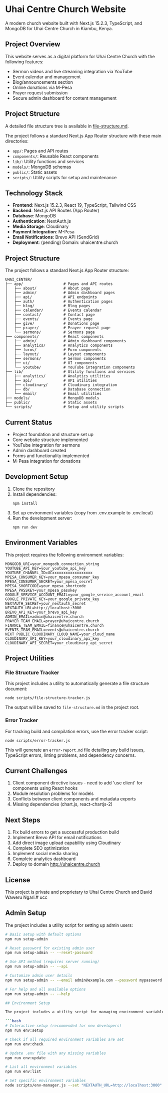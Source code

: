 # Uhai Centre Church Website

A modern church website built with Next.js 15.2.3, TypeScript, and MongoDB for Uhai Centre Church in Kiambu, Kenya.

## Project Overview

This website serves as a digital platform for Uhai Centre Church with the following features:
- Sermon videos and live streaming integration via YouTube
- Event calendar and management
- Blog/announcements section
- Online donations via M-Pesa
- Prayer request submission
- Secure admin dashboard for content management

## Project Structure

A detailed file structure tree is available in [file-structure.md](file-structure.md).

The project follows a standard Next.js App Router structure with these main directories:
- `app/`: Pages and API routes
- `components/`: Reusable React components
- `lib/`: Utility functions and services
- `models/`: MongoDB schemas
- `public/`: Static assets
- `scripts/`: Utility scripts for setup and maintenance

## Technology Stack

- **Frontend**: Next.js 15.2.3, React 19, TypeScript, Tailwind CSS
- **Backend**: Next.js API Routes (App Router)
- **Database**: MongoDB
- **Authentication**: NextAuth.js
- **Media Storage**: Cloudinary
- **Payment Integration**: M-Pesa
- **Email Notifications**: Brevo API (SendGrid)
- **Deployment**: (pending) Domain: uhaicentre.church

## Project Structure

The project follows a standard Next.js App Router structure:

```
UHAI_CENTER/
├── app/                  # Pages and API routes
│   ├── about/            # About page
│   ├── admin/            # Admin dashboard pages  
│   ├── api/              # API endpoints
│   ├── auth/             # Authentication pages
│   ├── blog/             # Blog pages
│   ├── calendar/         # Events calendar
│   ├── contact/          # Contact page
│   ├── events/           # Events page
│   ├── give/             # Donations page
│   ├── prayer/           # Prayer request page
│   └── sermons/          # Sermons page
├── components/           # React components
│   ├── admin/            # Admin dashboard components
│   ├── analytics/        # Analytics components
│   ├── forms/            # Form components
│   ├── layout/           # Layout components
│   ├── sermons/          # Sermon components
│   ├── ui/               # UI components
│   └── youtube/          # YouTube integration components
├── lib/                  # Utility functions and services
│   ├── analytics/        # Analytics utilities
│   ├── api/              # API utilities
│   ├── cloudinary/       # Cloudinary integration
│   ├── db/               # Database connection
│   └── email/            # Email utilities
├── models/               # MongoDB models
├── public/               # Static assets
└── scripts/              # Setup and utility scripts
```

## Current Status

- Project foundation and structure set up
- Core website structure implemented
- YouTube integration for sermons
- Admin dashboard created
- Forms and functionality implemented
- M-Pesa integration for donations

## Development Setup

1. Clone the repository
2. Install dependencies:
   ```
   npm install
   ```
3. Set up environment variables (copy from .env.example to .env.local)
4. Run the development server:
   ```
   npm run dev
   ```

## Environment Variables

This project requires the following environment variables:

```
MONGODB_URI=your_mongodb_connection_string
YOUTUBE_API_KEY=your_youtube_api_key
YOUTUBE_CHANNEL_ID=UCxxxxxxxxxxxxxxxxxx
MPESA_CONSUMER_KEY=your_mpesa_consumer_key
MPESA_CONSUMER_SECRET=your_mpesa_secret
MPESA_SHORTCODE=your_mpesa_shortcode
MPESA_PASSKEY=your_mpesa_passkey
GOOGLE_SERVICE_ACCOUNT_EMAIL=your_google_service_account_email
GOOGLE_PRIVATE_KEY=your_google_private_key
NEXTAUTH_SECRET=your_nextauth_secret
NEXTAUTH_URL=http://localhost:3000
BREVO_API_KEY=your_brevo_api_key
ADMIN_EMAIL=admin@uhaicentre.church
PRAYER_TEAM_EMAIL=prayer@uhaicentre.church
FINANCE_TEAM_EMAIL=finance@uhaicentre.church
EVENTS_TEAM_EMAIL=events@uhaicentre.church
NEXT_PUBLIC_CLOUDINARY_CLOUD_NAME=your_cloud_name
CLOUDINARY_API_KEY=your_cloudinary_api_key
CLOUDINARY_API_SECRET=your_cloudinary_api_secret
```

## Project Utilities

### File Structure Tracker

This project includes a utility to automatically generate a file structure document:

```
node scripts/file-structure-tracker.js
```

The output will be saved to `file-structure.md` in the project root.

### Error Tracker

For tracking build and compilation errors, use the error tracker script:

```
node scripts/error-tracker.js
```

This will generate an `error-report.md` file detailing any build issues, TypeScript errors, linting problems, and dependency concerns.

## Current Challenges

1. Client component directive issues - need to add 'use client' for components using React hooks
2. Module resolution problems for models
3. Conflicts between client components and metadata exports
4. Missing dependencies (chart.js, react-chartjs-2)

## Next Steps

1. Fix build errors to get a successful production build
2. Implement Brevo API for email notifications 
3. Add direct image upload capability using Cloudinary
4. Complete SEO optimization
5. Implement social media sharing
6. Complete analytics dashboard
7. Deploy to domain http://uhaicentre.church

## License

This project is private and proprietary to Uhai Centre Church and David Waweru Ngari.# ucc

## Admin Setup

The project includes a utility script for setting up admin users:

```bash
# Basic setup with default options
npm run setup-admin

# Reset password for existing admin user
npm run setup-admin -- --reset-password

# Use API method (requires server running)
npm run setup-admin -- --api

# Customize admin user details
npm run setup-admin -- --email admin@example.com --password mypassword --name "Custom Admin"

# For help and all available options
npm run setup-admin -- --help

## Environment Setup

The project includes a utility script for managing environment variables:

```bash
# Interactive setup (recommended for new developers)
npm run env:setup

# Check if all required environment variables are set
npm run env:check

# Update .env file with any missing variables
npm run env:update

# List all environment variables
npm run env:list

# Set specific environment variables
node scripts/env-manager.js --set "NEXTAUTH_URL=http://localhost:3000" "NEXTAUTH_SECRET=my-secret"